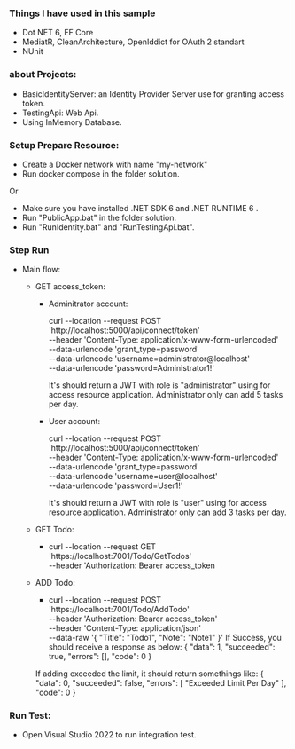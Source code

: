 
### Things I have used in this sample

- Dot NET 6, EF Core
- MediatR, CleanArchitecture, OpenIddict for OAuth 2 standart
- NUnit

### about Projects:
- BasicIdentityServer: an Identity Provider Server use for granting access token.
- TestingApi: Web Api.
- Using InMemory Database.

### Setup Prepare Resource:
- Create a Docker network with name "my-network"
- Run docker compose in the folder solution.

Or

- Make sure you have installed .NET SDK 6 and .NET RUNTIME 6 .
- Run "PublicApp.bat" in the folder solution.
- Run "RunIdentity.bat" and "RunTestingApi.bat".

### Step Run

- Main flow:
	- GET access_token:

		- Adminitrator account:

			curl --location --request POST 'http://localhost:5000/api/connect/token' \
				--header 'Content-Type: application/x-www-form-urlencoded' \
				--data-urlencode 'grant_type=password' \
				--data-urlencode 'username=administrator@localhost' \
				--data-urlencode 'password=Administrator1!'
			
			It's should return a JWT with role is "administrator" using for access resource application.
			Administrator only can add 5 tasks per day.
			
		- User account:
		
			curl --location --request POST 'http://localhost:5000/api/connect/token' \
				--header 'Content-Type: application/x-www-form-urlencoded' \
				--data-urlencode 'grant_type=password' \
				--data-urlencode 'username=user@localhost' \
				--data-urlencode 'password=User1!'
				
			It's should return a JWT with role is "user" using for access resource application.
			Administrator only can add 3 tasks per day.
			
	- GET Todo:

		- curl  --location --request GET 'https://localhost:7001/Todo/GetTodos' \
				--header 'Authorization: Bearer access_token
				
	- ADD Todo:

		- curl --location --request POST 'https://localhost:7001/Todo/AddTodo' \
			--header 'Authorization: Bearer access_token' \
			--header 'Content-Type: application/json' \
			--data-raw '{
				"Title": "Todo1",
				"Note": "Note1"
			}'
		If Success, you should receive a response as below:
		{
			"data": 1,
			"succeeded": true,
			"errors": [],
			"code": 0
		}
		
		If adding exceeded the limit, it should return somethings like:
		{
			"data": 0,
			"succeeded": false,
			"errors": [
				"Exceeded Limit Per Day"
			],
			"code": 0
		}
		
### Run Test:
- Open Visual Studio 2022 to run integration test.
